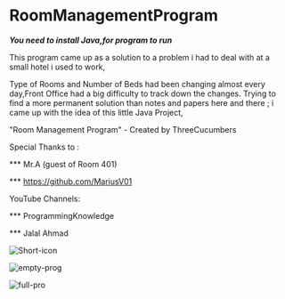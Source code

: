 

# RoomManagementProgram
***You need to install Java,for program to run***

This program came up as a solution to a problem
i had to deal with at a small hotel i used to work,

Type of Rooms and Number of Beds had been changing almost
every day,Front Office had a big difficulty to track down the changes.
Trying to find a more permanent solution than notes and papers here and 
there ; i came up with the idea of this little Java Project,

"Room Management Program" - Created by ThreeCucumbers

Special Thanks to :

*** Mr.A (guest of Room 401)

*** https://github.com/MariusV01

YouTube Channels:

*** ProgrammingKnowledge

*** Jalal Ahmad

![Short-icon](https://user-images.githubusercontent.com/95982616/157584228-407cab2b-aa15-4591-b6f7-3e3e7b2f49e9.PNG)

![empty-prog](https://user-images.githubusercontent.com/95982616/157584235-4c9e6b90-85c9-44b8-82f1-e1c1e1068044.PNG)

![full-pro](https://user-images.githubusercontent.com/95982616/157584247-ca3a9b05-5c4f-4c6f-8219-297b904ff4ef.PNG)
